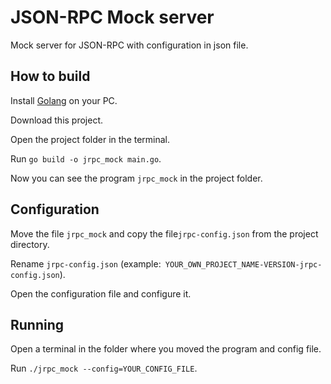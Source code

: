 # JSON-RPC Mock server

Mock server for JSON-RPC with configuration in json file.

## How to build

Install [Golang](https://golang.org/) on your PC.

Download this project.

Open the project folder in the terminal.

Run `go build -o jrpc_mock main.go`.

Now you can see the program `jrpc_mock` in the project folder.

## Configuration

Move the file `jrpc_mock` and copy the file`jrpc-config.json` from the project directory.

Rename `jrpc-config.json` (example:` YOUR_OWN_PROJECT_NAME-VERSION-jrpc-config.json`).

Open the configuration file and configure it.

## Running

Open a terminal in the folder where you moved the program and config file.

Run `./jrpc_mock --config=YOUR_CONFIG_FILE`.
